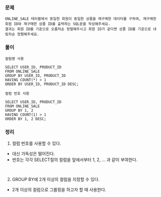 ### 문제
```
ONLINE_SALE 테이블에서 동일한 회원이 동일한 상품을 재구매한 데이터를 구하여, 재구매한 회원 ID와 재구매한 상품 ID를 출력하는 SQL문을 작성해주세요. 
결과는 회원 ID를 기준으로 오름차순 정렬해주시고 회원 ID가 같다면 상품 ID를 기준으로 내림차순 정렬해주세요.
```

### 풀이

`컬럼명 사용`
```mysql
SELECT USER_ID, PRODUCT_ID
FROM ONLINE_SALE
GROUP BY USER_ID, PRODUCT_ID
HAVING COUNT(*) > 1
ORDER BY USER_ID, PRODUCT_ID DESC;
```

`컬럼 번호 사용`
```mysql
SELECT USER_ID, PRODUCT_ID
FROM ONLINE_SALE
GROUP BY 1, 2
HAVING COUNT(1) > 1
ORDER BY 1, 2 DESC;
```

### 정리
1. 컬럼 번호를 사용할 수 있다.
  - 대신 가독성은 떨어진다.
  - 번호는 각각 SELECT절의 컬럼을 앞에서부터 1, 2, ... 과 같이 부여한다.

<br>

2. GROUP BY에 2개 이상의 컬럼을 지정할 수 있다.
  - 2개 이상의 컬럼으로 그룹핑을 하고자 할 때 사용한다.
